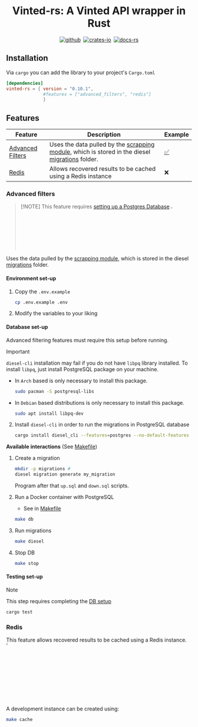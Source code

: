 <div align="center">

# Vinted-rs: A Vinted API wrapper in Rust

[![github]](https://github.com/TuTarea/vinted-rs/)&ensp;[![crates-io]](https://crates.io/crates/vinted-rs)&ensp;[![docs-rs]](https://docs.rs/vinted-rs/latest/vinted_rs/)

[github]: https://img.shields.io/badge/github-8da0cb?style=for-the-badge&labelColor=555555&logo=github
[crates-io]: https://img.shields.io/badge/crates.io-fc8d62?style=for-the-badge&labelColor=555555&logo=rust
[docs-rs]: https://img.shields.io/badge/docs.rs-66c2a5?style=for-the-badge&labelColor=555555&logo=docs.rs

</div>

## Installation

Via `cargo` you can add the library to your project's `Cargo.toml`

```toml
[dependencies]
vinted-rs = { version = "0.10.1", 
              #features = ["advanced_filters", "redis"] 
              }
```

## Features

| Feature                               | Description                                                                                                                                      | Example                         |
| ------------------------------------- | ------------------------------------------------------------------------------------------------------------------------------------------------ | ------------------------------- |
| [Advanced Filters](#advanced-filters) | Uses the data pulled by the [scrapping module](./scrapping/vinted-db-feeder/), which is stored in the diesel [migrations](./migrations/) folder. | [✅](./examples/filter_example/) |
| [Redis](#redis)                       | Allows recovered results to be cached using a Redis instance                                                                                     | ❌                               |

### Advanced filters

>  [!NOTE]
>  This feature requires [setting up a Postgres Database](#database-set-up) <code><img width="3%" src="https://raw.githubusercontent.com/yurijserrano/Github-Profile-Readme-Logos/refs/heads/master/databases/postgresql.svg"></code>

Uses the data pulled by the [scrapping module](./scrapping/vinted-db-feeder/), which is stored in the diesel [migrations](./migrations/) folder.

#### Environment set-up

1. Copy the `.env.example`

    ```sh
    cp .env.example .env
    ```

2. Modify the variables to your liking

#### Database set-up
Advanced filtering features must require this setup before running.

> [!IMPORTANT]
`diesel-cli` installation may fail if you do not have `libpq` library installed. To install `libpq`, just install PostgreSQL package on your machine.

   - In `Arch` based is only necessary to install this package.

      ```bash
      sudo pacman -S postgresql-libs
      ```

   - In `Debian` based distributions is only necessary to install this package.

      ```bash
      sudo apt install libpq-dev
      ```

2. Install `diesel-cli` in order to run the migrations in PostgreSQL database
      
    ```bash
    cargo install diesel_cli --features=postgres --no-default-features
    ```

**Available interactions** (See [Makefile](./Makefile)) 

1. Create a migration

    ```bash
    mkdir -p migrations #
    diesel migration generate my_migration
    ```

    Program after that `up.sql` and `down.sql` scripts.

2. Run a Docker container with PostgreSQL

   - See in [Makefile](https://github.com/ThalosES/vinted-rs/blob/main/Makefile)

   ```bash
   make db
   ```

3. Run migrations

    ```bash
    make diesel
    ```

4. Stop DB

    ```bash
    make stop
    ```

#### Testing set-up

> [!NOTE]
> This step requires completing the [DB setup](#database-set-up)

```bash
cargo test
```

### Redis
This feature allows recovered results to be cached using a Redis instance. <code><img width="4%" src="https://raw.githubusercontent.com/yurijserrano/Github-Profile-Readme-Logos/refs/heads/master/databases/redis.svg"></code>

A development instance can be created using:

```bash
make cache
```
